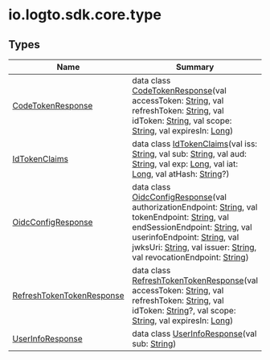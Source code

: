 # io.logto.sdk.core.type


## Types

| Name | Summary |
|---|---|
| [CodeTokenResponse](-code-token-response/index.md) | data class [CodeTokenResponse](-code-token-response/index.md)(val accessToken: [String](https://kotlinlang.org/api/latest/jvm/stdlib/kotlin/-string/index.html), val refreshToken: [String](https://kotlinlang.org/api/latest/jvm/stdlib/kotlin/-string/index.html), val idToken: [String](https://kotlinlang.org/api/latest/jvm/stdlib/kotlin/-string/index.html), val scope: [String](https://kotlinlang.org/api/latest/jvm/stdlib/kotlin/-string/index.html), val expiresIn: [Long](https://kotlinlang.org/api/latest/jvm/stdlib/kotlin/-long/index.html)) |
| [IdTokenClaims](-id-token-claims/index.md) | data class [IdTokenClaims](-id-token-claims/index.md)(val iss: [String](https://kotlinlang.org/api/latest/jvm/stdlib/kotlin/-string/index.html), val sub: [String](https://kotlinlang.org/api/latest/jvm/stdlib/kotlin/-string/index.html), val aud: [String](https://kotlinlang.org/api/latest/jvm/stdlib/kotlin/-string/index.html), val exp: [Long](https://kotlinlang.org/api/latest/jvm/stdlib/kotlin/-long/index.html), val iat: [Long](https://kotlinlang.org/api/latest/jvm/stdlib/kotlin/-long/index.html), val atHash: [String](https://kotlinlang.org/api/latest/jvm/stdlib/kotlin/-string/index.html)?) |
| [OidcConfigResponse](-oidc-config-response/index.md) | data class [OidcConfigResponse](-oidc-config-response/index.md)(val authorizationEndpoint: [String](https://kotlinlang.org/api/latest/jvm/stdlib/kotlin/-string/index.html), val tokenEndpoint: [String](https://kotlinlang.org/api/latest/jvm/stdlib/kotlin/-string/index.html), val endSessionEndpoint: [String](https://kotlinlang.org/api/latest/jvm/stdlib/kotlin/-string/index.html), val userinfoEndpoint: [String](https://kotlinlang.org/api/latest/jvm/stdlib/kotlin/-string/index.html), val jwksUri: [String](https://kotlinlang.org/api/latest/jvm/stdlib/kotlin/-string/index.html), val issuer: [String](https://kotlinlang.org/api/latest/jvm/stdlib/kotlin/-string/index.html), val revocationEndpoint: [String](https://kotlinlang.org/api/latest/jvm/stdlib/kotlin/-string/index.html)) |
| [RefreshTokenTokenResponse](-refresh-token-token-response/index.md) | data class [RefreshTokenTokenResponse](-refresh-token-token-response/index.md)(val accessToken: [String](https://kotlinlang.org/api/latest/jvm/stdlib/kotlin/-string/index.html), val refreshToken: [String](https://kotlinlang.org/api/latest/jvm/stdlib/kotlin/-string/index.html), val idToken: [String](https://kotlinlang.org/api/latest/jvm/stdlib/kotlin/-string/index.html)?, val scope: [String](https://kotlinlang.org/api/latest/jvm/stdlib/kotlin/-string/index.html), val expiresIn: [Long](https://kotlinlang.org/api/latest/jvm/stdlib/kotlin/-long/index.html)) |
| [UserInfoResponse](-user-info-response/index.md) | data class [UserInfoResponse](-user-info-response/index.md)(val sub: [String](https://kotlinlang.org/api/latest/jvm/stdlib/kotlin/-string/index.html)) |
